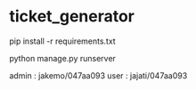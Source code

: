 # ticket_generator

pip install -r requirements.txt

python manage.py runserver

admin : jakemo/047aa093
user : jajati/047aa093
